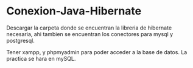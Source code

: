 # Conexion-Java-Hibernate

Descargar la carpeta donde se encuentran la libreria de hibernate necesaria, 
ahi tambien se encuentran los conectores para mysql y postgresql.

Tener xampp, y phpmyadmin para poder acceder a la base de datos. La practica se hara en mySQL.



